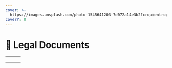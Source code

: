 ```yaml
---
cover: >-
  https://images.unsplash.com/photo-1545641203-7d072a14e3b2?crop=entropy&cs=srgb&fm=jpg&ixid=M3wxOTcwMjR8MHwxfHNlYXJjaHw4fHxyaXZlcnxlbnwwfHx8fDE3MDEwNzYyNjl8MA&ixlib=rb-4.0.3&q=85
coverY: 0
---
```


# 📖 Legal Documents



|   |   |   |
| - | - | - |
|   |   |   |
|   |   |   |
|   |   |   |
